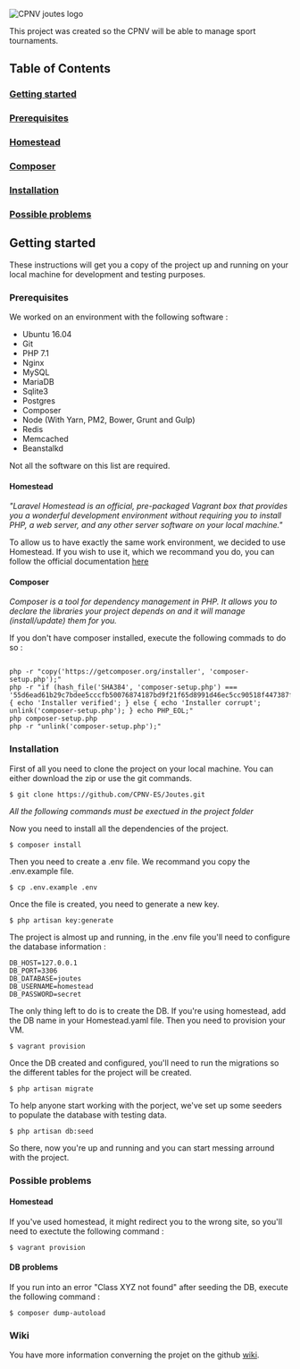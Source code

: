 
![CPNV joutes logo](https://github.com/CPNV-ES/Joutes/blob/master/public/images/wiki/logo-black.png)

This project was created so the CPNV will be able to manage sport tournaments.


## Table of Contents

### [Getting started](#getting-started-1)
### [Prerequisites](#prerequisites-1)
### [Homestead](#homestead-1)
### [Composer](#composer-1)
### [Installation](#installation-1)
### [Possible problems](#possible-problems-1)


## Getting started
These instructions will get you a copy of the project up and running on your local machine for development and testing purposes.

### Prerequisites

We worked on an environment with the following software :

- Ubuntu 16.04
- Git
- PHP 7.1
- Nginx
- MySQL
- MariaDB
- Sqlite3
- Postgres
- Composer
- Node (With Yarn, PM2, Bower, Grunt and Gulp)
- Redis
- Memcached
- Beanstalkd

Not all the software on this list are required.

#### Homestead

_"Laravel Homestead is an official, pre-packaged Vagrant box that provides you a wonderful development environment without requiring you to install PHP, a web server, and any other server software on your local machine."_

To allow us to have exactly the same work environment, we decided to use Homestead. If you wish to use it, which we recommand you do, you can follow the official documentation [here](https://laravel.com/docs/5.3/homestead)

#### Composer

_Composer is a tool for dependency management in PHP. It allows you to declare the libraries your project depends on and it will manage (install/update) them for you._

If you don't have composer installed, execute the following commads to do so :  

```

php -r "copy('https://getcomposer.org/installer', 'composer-setup.php');"
php -r "if (hash_file('SHA384', 'composer-setup.php') === '55d6ead61b29c7bdee5cccfb50076874187bd9f21f65d8991d46ec5cc90518f447387fb9f76ebae1fbbacf329e583e30') { echo 'Installer verified'; } else { echo 'Installer corrupt'; unlink('composer-setup.php'); } echo PHP_EOL;"
php composer-setup.php
php -r "unlink('composer-setup.php');"

```

### Installation

First of all you need to clone the project on your local machine. You can either download the zip or use the git commands.

```
$ git clone https://github.com/CPNV-ES/Joutes.git
```

_All the following commands must be exectued in the project folder_

Now you need to install all the dependencies of the project.

```
$ composer install
```

Then you need to create a .env file. We recommand you copy the .env.example file.

```
$ cp .env.example .env
```

Once the file is created, you need to generate a new key.

```
$ php artisan key:generate
```

The project is almost up and running, in the .env file you'll need to configure the database information :

```
DB_HOST=127.0.0.1
DB_PORT=3306
DB_DATABASE=joutes
DB_USERNAME=homestead
DB_PASSWORD=secret
```

The only thing left to do is to create the DB. If you're using homestead, add the DB name in your Homestead.yaml file. Then you need to provision your VM.

```
$ vagrant provision
```

Once the DB created and configured, you'll need to run the migrations so the different tables for the project will be created.

```
$ php artisan migrate
```

To help anyone start working with the porject, we've set up some seeders to populate the database with testing data.

```
$ php artisan db:seed
```

So there, now you're up and running and you can start messing arround with the project.

### Possible problems
#### Homestead
If you've used homestead, it might redirect you to the wrong site, so you'll need to exectute the following command :

```
$ vagrant provision
```

#### DB problems
If you run into an error "Class XYZ not found" after seeding the DB, execute the following command :

```
$ composer dump-autoload
```

### Wiki

You have more information converning the projet on the github [wiki](https://github.com/CPNV-ES/Joutes/wiki).